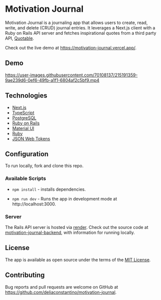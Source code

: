 # Motivation Journal

Motivation Journal is a journaling app that allows users to create, read, write, and delete (CRUD) journal entries. It leverages a Next.js client with a Ruby on Rails API server and fetches inspirational quotes from a third party API, [Quotable](https://github.com/lukePeavey/quotable).

Check out the live demo at https://motivation-journal.vercel.app/.

## Demo

https://user-images.githubusercontent.com/70108137/215191359-9ae239d6-0ef6-49fb-a1f1-6804af2c5bf9.mp4

## Technologies
- [Next.js](https://nextjs.org/)
- [TypeScript](https://www.typescriptlang.org/)
- [PostgreSQL](https://www.postgresql.org/)
- [Ruby on Rails](https://rubyonrails.org/)
- [Material UI](https://mui.com/)
- [Ruby](https://www.ruby-lang.org/en/)
- [JSON Web Tokens](https://jwt.io/)

## Configuration

To run locally, fork and clone this repo.

### Available Scripts

- `npm install` - installs dependencies.

- `npm run dev` - Runs the app in development mode at http://localhost:3000.

### Server
The Rails API server is hosted via [render](https://render.com/). Check out the source code at [motivation-journal-backend](https://github.com/deliaconstantino/motivation-journal-backend), with information for running locally.

## License

The app is available as open source under the terms of the [MIT License](https://opensource.org/licenses/MIT).

## Contributing

Bug reports and pull requests are welcome on GitHub at https://github.com/deliaconstantino/motivation-journal. 
